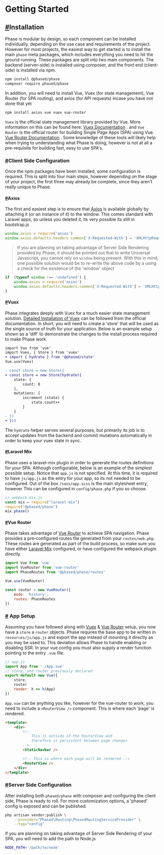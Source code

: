 # Getting Started

## [#](#installation)Installation

Phase is modular by design, so each component can be installed individually, depending on the use case and requirements of the project. However for most projects, the easiest way to get started is to install the main `phase` meta packages, which includes everything you need to hit the ground running. These packages are split into two main components. The backend (server-side) is installed using composer, and the front end (client-side) is installed via npm.

```bash
npm install @phased/phase
composer require phased/phase
```

In addition, you will need to install Vue, Vuex (for state management), Vue Router (for SPA routing), and axios (for API requests) incase you have not done that yet

```bash
npm install axios vue vuex vue-router
```

`Vuex` is the official state management library provided by Vue. More information on this can be found here: [Vuex Documentation](https://vuex.vuejs.org/) . and `Vue Router` is the official router for building Single Page Apps (SPA) using Vue. [Vue Router Documentation](https://router.vuejs.org/) . Some knowledge of these tools will likely help when trying to understanding what Phase is doing, however is not at all a pre-requisite for building fast, easy to use SPA's.

### [#](#client-side-configuration)Client Side Configuration

Once the npm packages have been installed, some configuration is required. This is split into four main steps, however depending on the stage of your project, the first three may already be complete, since they aren't really unique to Phase.

#### [#](#axios)Axios

The first and easiest step is to ensure that [Axios](https://github.com/axios/axios) is available globally by attaching it (or an instance of it) to the window. This comes standard with Laravel apps, so unless you deleted it, its very possible its still in bootstrap.js
```js
window.axios = require('axios')
window.axios.defaults.headers.common['X-Requested-With'] = 'XMLHttpRequest'
```

> If you are planning on taking advantage of Server Side Rendering provided by Phase, it should be pointed out that to write Universal Javascript, you cannot rely on `window` being present. With this in mind, one possible solution would be to re-write the above code by a using a check for the existence of the 'window' object

```js
if  (typeof window !== 'undefined') {
    window.axios = require('axios')
    window.axios.defaults.headers.common['X-Requested-With'] = 'XMLHttpRequest'
}
```

#### [#](#vuex)Vuex

Phase integrates deeply with Vuex for a much easier state management solution. [Detailed Installation of Vuex](https://vuex.vuejs.org/) can be followed from the official documentation. In short, you will need to create a 'store' that will be used as the single source of truth for your application. Below is an example setup shown as a 'diff' to demonstrate the changes to the install process required to make Phase work
```diff
import Vue from 'vue'
import Vuex, { Store } from 'vuex'
+ import { hydrate } from '@phased/state'
Vue.use(Vuex)

- const store = new Store({
+ const store = new Store(hydrate({
    state: {
        count: 0
    },
    mutations: {
        increment (state) {
            state.count++
        }
    }
- })
+ }))
```
The `hydrate` helper serves several purposes, but primarily its job is to accept updates from the backend and commit mutations automatically in order to keep your vuex state in sync.

#### [#](#laravel-mix)Laravel Mix

Phase uses a laravel-mix plugin in order to generate the routes definitions for your SPA. Although configurable, below is an example of the simplest possible setup. Notice that `app.js` is not specified. At this time, it is required to have `js/app.js` as the entry for your app, so its not needed to be configured. Out of the box `/sass/app.scss` is the main stylesheet entry, however This can be configured in `config/phase.php` if you so choose.

```js
// webpack.mix.js
const mix = require("laravel-mix")
require("@phased/phase")
mix.phase()
```

#### [#](#vue-router)Vue Router

Phase takes advantage of [Vue Router](https://router.vuejs.org/) to achieve SPA navigation. Phase provides a pre-configured routes file generated from your `routes/web.php`. These routes are generated as part of the build process, so make sure you have either [Laravel Mix](#laravel-mix) configured, or have configured the webpack plugin directly.
```js
import Vue from 'vue'
import VueRouter from 'vue-router'
import PhaseRoutes from '@phased/phase/routes'

Vue.use(VueRouter)

const router = new VueRouter({
    mode: 'history',
    routes: PhaseRoutes
})
```

### [#](#app-setup) App Setup
Assuming you have followed along with [Vuex](#vuex) & [Vue Router](#vue-router) setup, you now have a `store` a `router` objects. Phase requires the base app to be written in `resources/js/app.js` and export the app instead of mounting it directly as you may be used to. This deviation allows Phase to handle enabling or disabling SSR. In your vue config you must also supply a render function pointing to the entry `.vue` file.
```js
// app.js
import App from './App.vue'
// store, and router previously declared
export default new Vue({
    store,
    router
    render: h => h(App)
})
```
`App.vue` can be anything you like, however for the vue-router to work, you need to include a `<RouterView />` component. This is where each 'page' is rendered.
```html
<template>
    <div>
        <!--
            This is outside of the RouterView and
            therefore is persistent between page changes
        -->
        <StaticNavbar />

        <!-- This is where each page will be rendered -->
        <RouterView />
    </div>
</template>
```

### [#](#server-side-configuration)Server Side Configuration

After installing both `phased/phase` with composer and configuring the client side, Phase is ready to roll. For more customization options, a 'phased' config is exposed and can be published.
```bash
php artisan vendor:publish \
    --provider="Phased\Routing\PhasedRoutingServiceProvider" \
    --tag="config"
```
If you are planning on taking advantage of Server Side Rendering of your SPA, you will need to add the path to Node.js
```bash
NODE_PATH='/path/to/node'
```
